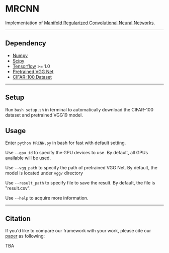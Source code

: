 # MRCNN
Implementation of [Manifold Regularized Convolutional Neural Networks][MRCNN].

---
## Dependency

* [Numpy][np]
* [Scipy][scipy]
* [Tensorflow][tf] >= 1.0
* [Pretrained VGG Net][model]
* [CIFAR-100 Dataset][cifar]

---
## Setup
Run `bash setup.sh` in terminal to automatically download the CIFAR-100 dataset
and pretrained VGG19 model.


## Usage
Enter `python MRCNN.py` in bash for fast with default setting.

Use `--gpu_id` to specify the GPU devices to use. By default, all GPUs available will be used.

Use `--vgg_path` to specify the path of pretrained VGG Net. By default, the model is located under `vgg/` directory

Use `--result_path` to specify file to save the result. By default, the file is "result.csv".

Use `--help` to acquire more information.

---
## Citation
If you'd like to compare our framework with your work, please cite our [paper][MRCNN] as following:

TBA

[MRCNN]:...
[model]:http://www.vlfeat.org/matconvnet/models/beta16/imagenet-vgg-verydeep-19.mat
[np]:https://github.com/numpy/numpy/blob/master/INSTALL.rst.txt
[scipy]:https://github.com/scipy/scipy/blob/master/INSTALL.rst.txt
[tf]:http://tensorflow.org
[cifar]:https://www.cs.toronto.edu/~kriz/cifar.html
